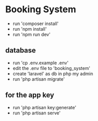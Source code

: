 # Booking System
* run 'composer install'
* run 'npm install'
* run 'npm run dev'

## database
* run 'cp .env.example .env'
* edit the .env file to 'booking_system'
* create 'laravel' as db in php my admin
* run 'php artisan migrate'

## for the app key
* run 'php artisan key:generate'
* run 'php artisan serve'
